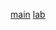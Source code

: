 [main](https://portswigger.net/web-security/jwt)
[lab](https://portswigger.net/web-security/all-labs#jwt)

